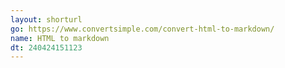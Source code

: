 ```yaml
---
layout: shorturl
go: https://www.convertsimple.com/convert-html-to-markdown/
name: HTML to markdown
dt: 240424151123
---
```

